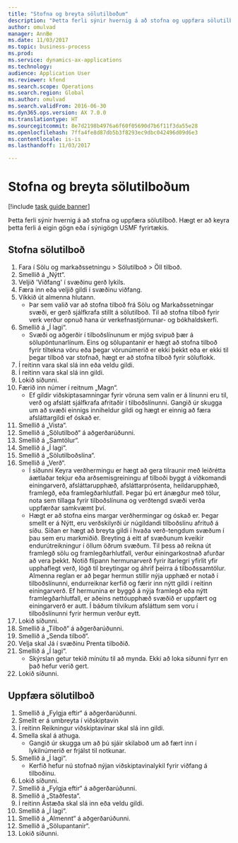 ```yaml
--- 
title: "Stofna og breyta sölutilboðum"
description: "Þetta ferli sýnir hvernig á að stofna og uppfæra sölutilboð."
author: omulvad
manager: AnnBe
ms.date: 11/03/2017
ms.topic: business-process
ms.prod: 
ms.service: dynamics-ax-applications
ms.technology: 
audience: Application User
ms.reviewer: kfend
ms.search.scope: Operations
ms.search.region: Global
ms.author: omulvad
ms.search.validFrom: 2016-06-30
ms.dyn365.ops.version: AX 7.0.0
ms.translationtype: HT
ms.sourcegitcommit: 8e7d2198b4976a6f60f05690d7b6f11f3da55e28
ms.openlocfilehash: 7ffa4fe8d87db5b3f8293ec9dbc042496d09d6e3
ms.contentlocale: is-is
ms.lasthandoff: 11/03/2017

---
```

# <a name="create-and-edit-sales-quotations"></a>Stofna og breyta sölutilboðum

[!include [task guide banner](../../includes/task-guide-banner.md)]

Þetta ferli sýnir hvernig á að stofna og uppfæra sölutilboð. Hægt er að keyra þetta ferli á eigin gögn eða í sýnigögn USMF fyrirtækis.


## <a name="create-a-sales-quotation"></a>Stofna sölutilboð
1. Fara í Sölu og markaðssetningu > Sölutilboð > Öll tilboð.
2. Smellið á „Nýtt“.
3. Veljið 'Viðfang' í svæðinu gerð lykils.
4. Færa inn eða veljið gildi í svæðinu viðfang.
5. Víkkið út almenna hlutann.
    * Þar sem valið var að stofna tilboð frá Sölu og Markaðssetningar svæði, er gerð sjálfkrafa stillt á sölutilboð. Til að stofna tilboð fyrir verk verður opnuð hana úr verkefnastjórnunar- og bókhaldskerfi.   
6. Smellið á „Í lagi“.
    * Svæði og aðgerðir í tilboðslínunum er mjög svipuð þær á sölupöntunarlínum.   Eins og sölupantanir er hægt að stofna tilboð fyrir tiltekna vöru eða þegar vörunúmerið er ekki þekkt eða er ekki til þegar tilboð var stofnað, hægt er að stofna tilboð fyrir söluflokk.  
7. Í reitinn vara skal slá inn eða veldu gildi.
8. Í reitinn vara skal slá inn gildi.
9. Lokið síðunni.
10. Færið inn númer í reitnum „Magn“.
    * Ef gildir viðskiptasamningar fyrir vöruna sem valin er á línunni eru til, verð og afslátt sjálfkrafa afritaðir í tilboðslínunni. Gangið úr skugga um að svæði einnigs inniheldur gildi og hægt er einnig að færa afsláttargildi ef óskað er.  
11. Smellið á „Vista“.
12. Smellið á „Sölutilboð“ á aðgerðarúðunni.
13. Smellið á „Samtölur“.
14. Smellið á „Í lagi“.
15. Smellið á „Sölutilboðslína“.
16. Smellið á „Verð“.
    * Í síðunni Keyra verðhermingu er hægt að gera tilraunir með leiðrétta áætlaðar tekjur eða arðsemisgreiningu af tilboði byggt á viðkomandi einingarverð, afsláttarupphæð, afsláttarprósenta, heildarupphæð, framlegð, eða framlegðarhlutfall.   Þegar þú ert ánægður með tölur, nota sem tillaga fyrir tilboðslínuna og verðtengd svæði verða uppfærðar samkvæmt því.  
    * Hægt er að stofna eins margar verðhermingar og óskað er. Þegar smellt er á Nýtt, eru verðskilyrði úr núgildandi tilboðslínu afrituð á síðu. Síðan er hægt að breyta gildi í hvaða verð-tengdum svæðum í þau sem eru markmiðið. Breyting á eitt af svæðunum kveikir endurútreikningur í öllum öðrum svæðum. Til þess að reikna út framlegð sölu og framlegðarhlutfall, verður einingarkostnað afurðar að vera þekkt. Notið flipann hermunarverð fyrir ítarlegri yfirlit yfir upphaflegt verð, lögð til breytingar og áhrif þeirra á tilboðssamtölur.   Almenna reglan er að þegar hermun stillir nýja upphæð er notað í tilboðslínunni, endurreiknar kerfið og færir inn nýtt gildi í reitinn einingarverð. Ef hermunina er byggð á nýja framlegð eða nýtt framlegðarhlutfall, er aðeins nettóupphæð svæðið er uppfært og einingarverð er autt. Í báðum tilvikum afsláttum sem voru í tilboðslínunni fyrir hermun verður eytt.  
17. Lokið síðunni.
18. Smellið á „Tilboð“ á aðgerðarúðunni.
19. Smellið á „Senda tilboð“.
20. Velja skal Já í svæðinu Prenta tilboðið.
21. Smellið á „Í lagi“.
    * Skýrslan getur tekið mínútu til að mynda. Ekki að loka síðunni fyrr en það hefur verið gert.  
22. Lokið síðunni.

## <a name="update-a-sales-quotation"></a>Uppfæra sölutilboð
1. Smellið á „Fylgja eftir“ á aðgerðarúðunni.
2. Smellt er á umbreyta í viðskiptavin
3. Í reitinn Reikningur viðskiptavinar skal slá inn gildi.
4. Smella skal á athuga.
    * Gangið úr skugga um að þú sjáir skilaboð um að fært inn í lykilnúmerið er frjálst til notkunar.  
5. Smellið á „Í lagi“.
    * Kerfið hefur nú stofnað nýjan viðskiptavinalykil fyrir viðfang á tilboðinu.  
6. Lokið síðunni.
7. Smellið á „Fylgja eftir“ á aðgerðarúðunni.
8. Smellið á „Staðfesta“.
9. Í reitinn Ástæða skal slá inn eða veldu gildi.
10. Smellið á „Í lagi“.
11. Smellið á „Almennt“ á aðgerðarúðunni.
12. Smellið á „Sölupantanir“.
13. Lokið síðunni.


